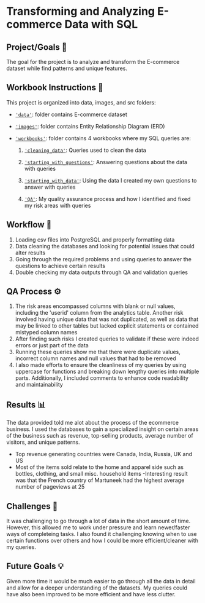 # Transforming and Analyzing E-commerce Data with SQL

## Project/Goals 🎯

The goal for the project is to analyze and transform the E-commerce dataset while find patterns and unique features.

## Workbook Instructions 📝
This project is organized into data, images, and src folders:

 - [`'data'`](https://github.com/Jaghs/SQL-project/tree/main/data): folder contains E-commerce dataset
 - [`'images'`](https://github.com/Jaghs/SQL-project/tree/main/images): folder contains Entity Relationship Diagram (ERD)
- [`'workbooks'`](https://github.com/Jaghs/SQL-project/tree/main/workbooks): folder contains 4 workbooks where my SQL queries are:

  1. [`'cleaning_data'`](https://github.com/Jaghs/SQL-project/blob/main/workbooks/cleaning_data.md): Queries used to clean the data

  2. [`'starting_with_questions'`](https://github.com/Jaghs/SQL-project/blob/main/workbooks/starting_with_questions.md): Answering questions about the data with queries

  3. [`'starting_with_data'`](https://github.com/Jaghs/SQL-project/blob/main/workbooks/starting_with_data.md): Using the data I created my own questions to answer with queries 

  4. [`'QA'`](https://github.com/Jaghs/SQL-project/blob/main/workbooks/QA.md): My quality assurance process and how I identified and fixed my risk areas with queries

## Workflow 🔄️

1. Loading csv files into PostgreSQL and properly formatting data 
2. Data cleaning the databases and looking for potential issues that could alter results
3. Going through the required problems and using queries to answer the questions to achieve certain results
4. Double checking my data outputs through QA and validation queries

## QA Process ⚙️

1. The risk areas encompassed columns with blank or null values, including the 'userid' column from the analytics table. Another risk involved having unique data that was not duplicated, as well as data that may be linked to other tables but lacked explicit statements or contained mistyped column names
2. After finding such risks I created queries to validate if these were indeed errors or just part of the data
3. Running these queries show me that there were duplicate values, incorrect column names and null values that had to be removed
4. I also made efforts to ensure the cleanliness of my queries by using uppercase for functions and breaking down lengthy queries into multiple parts. Additionally, I included comments to enhance code readability and maintainability

## Results 📊

The data provided told me alot about the process of the ecommerce business. I used the databases to gain a specialized insight on certain areas of the business such as revenue, top-selling products, average number of visitors, and unique patterns. 

- Top revenue generating countries were Canada, India, Russia, UK and US
- Most of the items sold relate to the home and apparel side such as bottles, clothing, and small misc. household items
-Interesting result was that the French country of Martuneek had the highest average number of pageviews at 25

## Challenges 🚧

It was challenging to go through a lot of data in the short amount of time. However, this allowed me to work under pressure and learn newer/faster ways of completeing tasks. I also found it challenging knowing when to use certain functions over others and how I could be more efficient/cleaner with my queries.


## Future Goals 💡

Given more time it would be much easier to go through all the data in detail and allow for a deeper understanding of the datasets. My queries could have also been improved to be more efficient and have less clutter.

